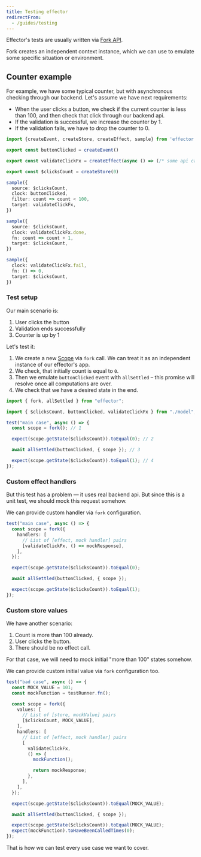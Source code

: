 ```yaml
---
title: Testing effector
redirectFrom:
  - /guides/testing
---
```


Effector's tests are usually written via [Fork API](/en/api/effector/fork).

Fork creates an independent context instance, which we can use to emulate some specific situation or environment.

## Counter example

For example, we have some typical counter, but with asynchronous checking through our backend. Let's assume we have next requirements:

- When the user clicks a button, we check if the current counter is less than 100, and then check that click through our backend api.
- If the validation is successful, we increase the counter by 1.
- If the validation fails, we have to drop the counter to 0.

```ts
import {createEvent, createStore, createEffect, sample} from 'effector'

export const buttonClicked = createEvent()

export const validateClickFx = createEffect(async () => (/* some api call */))

export const $clicksCount = createStore(0)

sample({
  source: $clicksCount,
  clock: buttonClicked,
  filter: count => count < 100,
  target: validateClickFx,
})

sample({
  source: $clicksCount,
  clock: validateClickFx.done,
  fn: count => count + 1,
  target: $clicksCount,
})

sample({
  clock: validateClickFx.fail,
  fn: () => 0,
  target: $clicksCount,
})
```

### Test setup

Our main scenario is:

1. User clicks the button
2. Validation ends successfully
3. Counter is up by 1

Let's test it:

1. We create a new [Scope](/en/api/effector/Scope) via `fork` call. We can treat it as an independent instance of our effector's app.
2. We check, that initially count is equal to `0`.
3. Then we emulate `buttonClicked` event with `allSettled` – this promise will resolve once all computations are over.
4. We check that we have a desired state in the end.

```ts
import { fork, allSettled } from "effector";

import { $clicksCount, buttonClicked, validateClickFx } from "./model";

test("main case", async () => {
  const scope = fork(); // 1

  expect(scope.getState($clicksCount)).toEqual(0); // 2

  await allSettled(buttonClicked, { scope }); // 3

  expect(scope.getState($clicksCount)).toEqual(1); // 4
});
```

### Custom effect handlers

But this test has a problem — it uses real backend api. But since this is a unit test, we should mock this request somehow.

We can provide custom handler via `fork` configuration.

```ts
test("main case", async () => {
  const scope = fork({
    handlers: [
      // List of [effect, mock handler] pairs
      [validateClickFx, () => mockResponse],
    ],
  });

  expect(scope.getState($clicksCount)).toEqual(0);

  await allSettled(buttonClicked, { scope });

  expect(scope.getState($clicksCount)).toEqual(1);
});
```

### Custom store values

We have another scenario:

1. Count is more than 100 already.
2. User clicks the button.
3. There should be no effect call.

For that case, we will need to mock initial "more than 100" states somehow.

We can provide custom initial value via `fork` configuration too.

```ts
test("bad case", async () => {
  const MOCK_VALUE = 101;
  const mockFunction = testRunner.fn();

  const scope = fork({
    values: [
      // List of [store, mockValue] pairs
      [$clicksCount, MOCK_VALUE],
    ],
    handlers: [
      // List of [effect, mock handler] pairs
      [
        validateClickFx,
        () => {
          mockFunction();

          return mockResponse;
        },
      ],
    ],
  });

  expect(scope.getState($clicksCount)).toEqual(MOCK_VALUE);

  await allSettled(buttonClicked, { scope });

  expect(scope.getState($clicksCount)).toEqual(MOCK_VALUE);
  expect(mockFunction).toHaveBeenCalledTimes(0);
});
```

That is how we can test every use case we want to cover.

